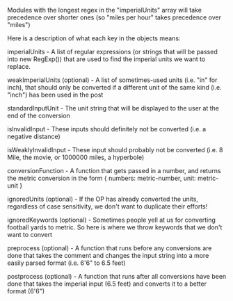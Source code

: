 Modules with the longest regex in the "imperialUnits" array will take precedence over shorter ones (so "miles per hour" takes precedence over "miles")

Here is a description of what each key in the objects means:

imperialUnits - A list of regular expressions (or strings that will be passed into new RegExp()) that are used to find the imperial units we want to replace.

weakImperialUnits (optional) - A list of sometimes-used units (i.e. "in" for inch), that should only be converted if a different unit of the same kind (i.e. "inch") has been used in the post

standardInputUnit - The unit string that will be displayed to the user at the end of the conversion

isInvalidInput - These inputs should definitely not be converted (i.e. a negative distance)

isWeaklyInvalidInput - These input should probably not be converted (i.e. 8 Mile, the movie, or 1000000 miles, a hyperbole)

conversionFunction - A function that gets passed in a number, and returns the metric conversion in the form
  {
    numbers: metric-number,
    unit: metric-unit
  }

ignoredUnits (optional) - If the OP has already converted the units, regardless of case sensitivity, we don't want to duplicate their efforts! 

ignoredKeywords (optional) - Sometimes people yell at us for converting football yards to metric. So here is where we throw keywords that we don't want to convert

preprocess (optional) - A function that runs before any conversions are done that takes the comment and changes the input string into a more easily parsed format (i.e. 6'6" to 6.5 feet)

postprocess (optional) - A function that runs after all conversions have been done that takes the imperial input (6.5 feet) and converts it to a better format (6'6")
